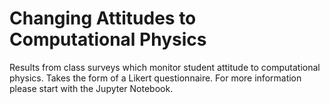 # Changing Attitudes to Computational Physics

Results from class surveys which monitor student attitude to computational physics. Takes the form of a Likert questionnaire. For more information please start with the Jupyter Notebook.
